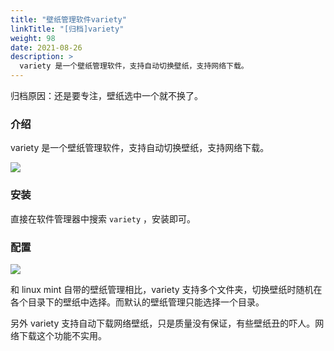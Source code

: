 ```yaml
---
title: "壁纸管理软件variety"
linkTitle: "[归档]variety"
weight: 98
date: 2021-08-26
description: >
  variety 是一个壁纸管理软件，支持自动切换壁纸，支持网络下载。
---
```


归档原因：还是要专注，壁纸选中一个就不换了。

### 介绍

variety 是一个壁纸管理软件，支持自动切换壁纸，支持网络下载。

![](images/variety_about.jpg)

### 安装

直接在软件管理器中搜索 `variety` ，安装即可。

### 配置

![](images/variety_settings.jpg)

和 linux mint 自带的壁纸管理相比，variety 支持多个文件夹，切换壁纸时随机在各个目录下的壁纸中选择。而默认的壁纸管理只能选择一个目录。

另外 variety 支持自动下载网络壁纸，只是质量没有保证，有些壁纸丑的吓人。网络下载这个功能不实用。

